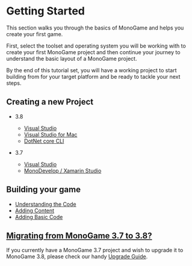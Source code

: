 # Getting Started

This section walks you through the basics of MonoGame and helps you create your first game.

First, select the toolset and operating system you will be working with to create your first MonoGame project and then continue your journey to understand the basic layout of a MonoGame project.

By the end of this tutorial set, you will have a working project to start building from for your target platform and be ready to tackle your next steps.

## Creating a new Project

- 3.8

  - [Visual Studio](3.8/1_creating_a_new_project_vs.md)
  - [Visual Studio for Mac](3.8/1_creating_a_new_project_vsm.md)
  - [DotNet core CLI](3.8/1_creating_a_new_project_netcore.md)

- 3.7

  - [Visual Studio](3.7/1_creating_a_new_project_vs.md)
  - [MonoDevelop / Xamarin Studio](3.7/1_creating_a_new_project_md.md)

## Building your game

- [Understanding the Code](2_understanding_the_code.md)
- [Adding Content](3_adding_content.md)
- [Adding Basic Code](4_adding_basic_code.md)

## [Migrating from MonoGame 3.7 to 3.8?](/migrate38.md)

If you currently have a MonoGame 3.7 project and wish to upgrade it to MonoGame 3.8, please check our handy [Upgrade Guide](/migrate38.md).
